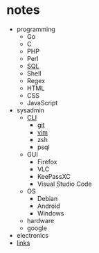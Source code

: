 # notes

- programming
	- Go
	- C
	- PHP
	- Perl
	- [SQL](/notes/programming/sql)
	- Shell
	- Regex
	- HTML
	- CSS
	- JavaScript
- sysadmin
	- [CLI](/notes/sysadmin/cli)
		- [git](/notes/sysadmin/cli/git)
		- [vim](/notes/sysadmin/cli/vim)
		- zsh
		- psql
	- GUI
		- Firefox
		- VLC
		- KeePassXC
		- Visual Studio Code
	- OS
		- Debian
		- Android
		- Windows
	- hardware
	- google
- electronics
- [links](/notes/links)

